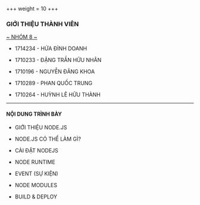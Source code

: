 +++
weight = 10
+++

### GIỚI THIỆU THÀNH VIÊN

[~ NHÓM 8 ~](#)

* 1714234 - HỨA ĐÌNH DOANH

* 1710233 - ĐẶNG TRẦN HỮU NHÂN

* 1710196 - NGUYỄN ĐĂNG KHOA

* 1710289 - PHAN QUỐC TRUNG

* 1710264 - HUỲNH LÊ HỮU THÀNH

---

#### NỘI DUNG TRÌNH BÀY

- GIỚI THIỆU NODE.JS

- NODE.JS CÓ THỂ LÀM GÌ?

- CÀI ĐẶT NODEJS

- NODE RUNTIME

- EVENT (SỰ KIỆN)

- NODE MODULES

- BUILD & DEPLOY
